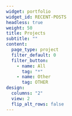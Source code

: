 ```yaml
---
widget: portfolio
widget_id: RECENT-POSTS
headless: true
weight: 50
title: Projects
subtitle: ""
content:
  page_type: project
  filter_default: 0
  filter_button:
    - name: All
      tag: "*"
    - name: Other
      tag: OTHER
design:
  columns: "2"
  view: 2
  flip_alt_rows: false
---
```

